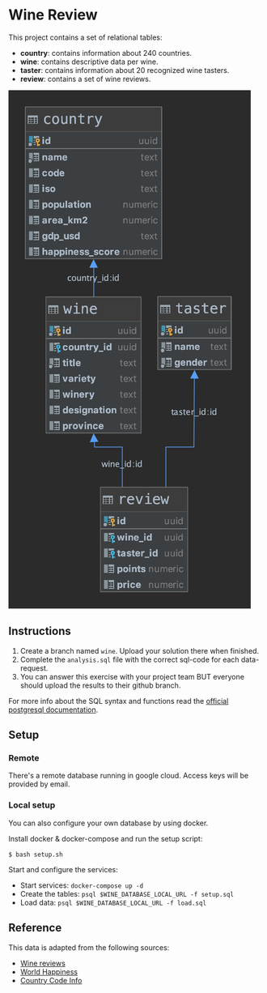 # Wine Review

This project contains a set of relational tables:
* **country**: contains information about 240 countries. 
* **wine**: contains descriptive data per wine. 
* **taster**: contains information about 20 recognized wine tasters. 
* **review**: contains a set of wine reviews. 

![Wine Database](wine-database.png)

## Instructions

1. Create a branch named `wine`. Upload your solution there when finished. 
1. Complete the `analysis.sql` file with the correct sql-code for each data-request. 
1. You can answer this exercise with your project team BUT everyone should upload the results to their github branch. 

For more info about the SQL syntax and functions read the [official postgresql documentation](https://www.postgresql.org/docs/11/index.html). 

## Setup

### Remote

There's a remote database running in google cloud. Access keys will be provided by email. 

### Local setup 

You can also configure your own database by using docker. 

Install docker & docker-compose and run the setup script:

```commandline
$ bash setup.sh
```

Start and configure the services: 

* Start services: `docker-compose up -d`
* Create the tables: `psql $WINE_DATABASE_LOCAL_URL -f setup.sql`
* Load data: `psql $WINE_DATABASE_LOCAL_URL -f load.sql`

## Reference

This data is adapted from the following sources: 

* [Wine reviews](https://www.kaggle.com/zynicide/wine-reviews)
* [World Happiness](https://www.kaggle.com/unsdsn/world-happiness)
* [Country Code Info](https://countrycode.org/)
